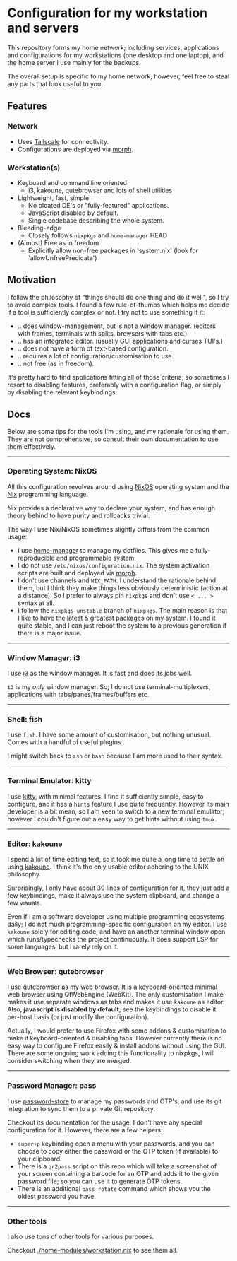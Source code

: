 # Configuration for my workstation and servers

This repository forms my home network; including services, applications
and configurations for my workstations (one desktop and one laptop), and
the home server I use mainly for the backups.

The overall setup is specific to my home network; however, feel free to
steal any parts that look useful to you.

## Features

### Network

* Uses [Tailscale][tailscale] for connectivity.
* Configurations are deployed via [morph][].

[morph]: https://github.com/DBCDK/morph
[tailscale]: https://tailscale.com/

### Workstation(s)

* Keyboard and command line oriented
    * i3, kakoune, qutebrowser and lots of shell utilities
* Lightweight, fast, simple
    * No bloated DE's or "fully-featured" applications.
    * JavaScript disabled by default.
    * Single codebase describing the whole system.
* Bleeding-edge
    * Closely follows `nixpkgs` and `home-manager` HEAD
* (Almost) Free as in freedom
    * Explicitly allow non-free packages in 'system.nix' (look for
      'allowUnfreePredicate')

## Motivation

I follow the philosophy of "things should do one thing and do it well",
so I try to avoid complex tools.  I found a few rule-of-thumbs which
helps me decide if a tool is sufficiently complex or not. I try not to
use something if it:

* .. does window-management, but is not a window manager. (editors with
frames, terminals with splits, browsers with tabs etc.)
* .. has an integrated editor. (usually GUI applications and curses
TUI's.)
* .. does not have a form of text-based configuration.
* .. requires a lot of configuration/customisation to use.
* .. not free (as in freedom).

It's pretty hard to find applications fitting all of those criteria; so
sometimes I resort to disabling features, preferably with a configuration
flag, or simply by disabling the relevant keybindings.

## Docs

Below are some tips for the tools I'm using, and my rationale for using them.
They are not comprehensive, so consult their own documentation to use them
effectively.

---

### Operating System: NixOS

All this configuration revolves around using [NixOS](https://nixos.org/)
operating system and the [Nix](https://nixos.org/nix) programming language.

Nix provides a declarative way to declare your system, and has enough theory
behind to have purity and rollbacks trivial.

The way I use Nix/NixOS sometimes slightly differs from the common usage:

* I use [home-manager](https://github.com/rycee/home-manager) to manage
my dotfiles. This gives me a fully-reproducible and programmable system.
* I do not use `/etc/nixos/configuration.nix`. The system activation scripts
are built and deployed via [morph][].
* I don't use channels and `NIX_PATH`. I understand the rationale behind
them, but I think they make things less obviously deterministic (action
at a distance).  So I prefer to always pin `nixpkgs` and don't use
`< ... >` syntax at all.
* I follow the `nixpkgs-unstable` branch of `nixpkgs`. The main reason
is that I like to have the latest & greatest packages on my system. I
found it quite stable, and I can just reboot the system to a previous
generation if there is a major issue.

---

### Window Manager: i3

I use [i3][] as the window manager. It is fast and does
its jobs well.

[i3]: https://i3wm.org

`i3` is my *only* window manager. So; I do not use terminal-multiplexers,
applications with tabs/panes/frames/buffers etc.

---

### Shell: fish

I use `fish`. I have some amount of customisation, but nothing unusual. Comes
with a handful of useful plugins.

I might switch back to `zsh` or `bash` because I am more used to their syntax.

---

### Terminal Emulator: kitty

I use [kitty](https://github.com/kovidgoyal/kitty), with minimal
features. I find it sufficiently simple, easy to configure, and it has a
`hints` feature I use quite frequently. However its main developer is
a bit mean, so I am keen to switch to a new terminal emulator; however
I couldn't figure out a easy way to get hints without using `tmux`.

---

### Editor: kakoune

I spend a lot of time editing text, so it took me quite a long time to
settle on using [kakoune](https://github.com/mawww/kakoune). I think
it's the only usable editor adhering to the UNIX philosophy.

Surprisingly, I only have about 30 lines of configuration for it, they
just add a few keybindings, make it always use the system clipboard,
and change a few visuals.

Even if I am a software developer using multiple programming ecosystems
daily; I do not much programming-specific configuration on my editor. I
use `kakoune` solely for editing code, and have an another terminal
window open which runs/typechecks the project continuously. It does
support LSP for some languages, but I rarely rely on it.

---

### Web Browser: qutebrowser

I use [qutebrowser](https://qutebrowser.org/) as my web browser. It is
a keyboard-oriented minimal web browser using QtWebEngine (WebKit). The
only customisation I make makes it use separate windows as tabs and
makes it use `kakoune` as editor. Also, **javascript is disabled by
default**, see the keybindings to disable it per-host basis (or just
modify the configuration).

Actually, I would prefer to use Firefox with some addons & customisation
to make it keyboard-oriented & disabling tabs. However currently there
is no easy way to configure Firefox easily & install addons without using
the GUI. There are some ongoing work adding this functionality to nixpkgs,
I will consider switching when they are merged.

---

### Password Manager: pass

I use [password-store](https://www.passwordstore.org/) to manage my
passwords and OTP's, and use its git integration to sync them to a
private Git repository.

Checkout its documentation for the usage, I don't have any special
configuration for it. However, there are a few helpers:

* `super+p` keybinding open a menu with your passwords, and you can
choose to copy either the password or the OTP token (if available)
to your clipboard.
* There is a `qr2pass` script on this repo which will take a screenshot
of your screen containing a barcode for an OTP and adds it to the given
password file; so you can use it to generate OTP tokens.
* There is an additional `pass rotate` command which shows you the oldest
password you have.

---

### Other tools

I also use tons of other tools for various purposes.

Checkout [./home-modules/workstation.nix]() to see them all.

